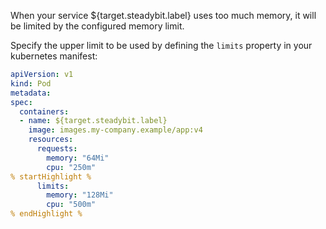When your service ${target.steadybit.label} uses too much memory, it will be limited by the configured
memory limit.

Specify the upper limit to be used by defining the ```limits``` property in your
kubernetes manifest:
```yaml
apiVersion: v1
kind: Pod
metadata:
spec:
  containers:
  - name: ${target.steadybit.label}
    image: images.my-company.example/app:v4
    resources:
      requests:
        memory: "64Mi"
        cpu: "250m"
% startHighlight %
      limits:
        memory: "128Mi"
        cpu: "500m"
% endHighlight %
```
